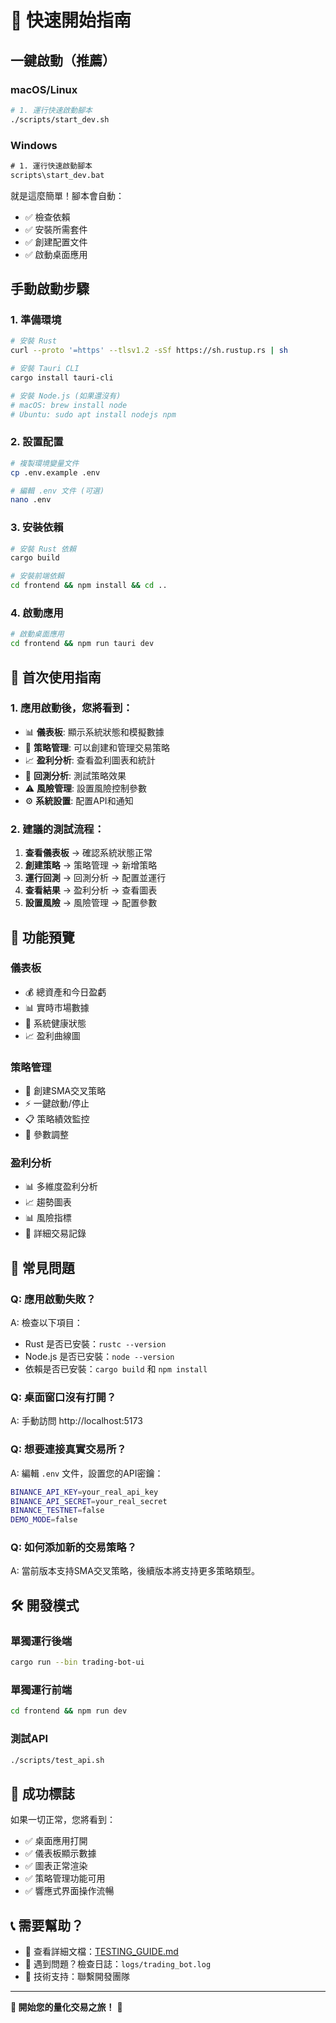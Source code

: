 # 🚀 快速開始指南

## 一鍵啟動（推薦）

### macOS/Linux
```bash
# 1. 運行快速啟動腳本
./scripts/start_dev.sh
```

### Windows
```cmd
# 1. 運行快速啟動腳本
scripts\start_dev.bat
```

就是這麼簡單！腳本會自動：
- ✅ 檢查依賴
- ✅ 安裝所需套件
- ✅ 創建配置文件
- ✅ 啟動桌面應用

## 手動啟動步驟

### 1. 準備環境
```bash
# 安裝 Rust
curl --proto '=https' --tlsv1.2 -sSf https://sh.rustup.rs | sh

# 安裝 Tauri CLI
cargo install tauri-cli

# 安裝 Node.js (如果還沒有)
# macOS: brew install node
# Ubuntu: sudo apt install nodejs npm
```

### 2. 設置配置
```bash
# 複製環境變量文件
cp .env.example .env

# 編輯 .env 文件 (可選)
nano .env
```

### 3. 安裝依賴
```bash
# 安裝 Rust 依賴
cargo build

# 安裝前端依賴
cd frontend && npm install && cd ..
```

### 4. 啟動應用
```bash
# 啟動桌面應用
cd frontend && npm run tauri dev
```

## 🎯 首次使用指南

### 1. 應用啟動後，您將看到：
- 📊 **儀表板**: 顯示系統狀態和模擬數據
- 🤖 **策略管理**: 可以創建和管理交易策略
- 📈 **盈利分析**: 查看盈利圖表和統計
- 🔬 **回測分析**: 測試策略效果
- ⚠️ **風險管理**: 設置風險控制參數
- ⚙️ **系統設置**: 配置API和通知

### 2. 建議的測試流程：
1. **查看儀表板** → 確認系統狀態正常
2. **創建策略** → 策略管理 → 新增策略
3. **運行回測** → 回測分析 → 配置並運行
4. **查看結果** → 盈利分析 → 查看圖表
5. **設置風險** → 風險管理 → 配置參數

## 📱 功能預覽

### 儀表板
- 💰 總資產和今日盈虧
- 📊 實時市場數據
- 🔄 系統健康狀態
- 📈 盈利曲線圖

### 策略管理
- 🎯 創建SMA交叉策略
- ⚡ 一鍵啟動/停止
- 📋 策略績效監控
- 🔧 參數調整

### 盈利分析
- 📊 多維度盈利分析
- 📈 趨勢圖表
- 📊 風險指標
- 📝 詳細交易記錄

## 🔧 常見問題

### Q: 應用啟動失敗？
A: 檢查以下項目：
- Rust 是否已安裝：`rustc --version`
- Node.js 是否已安裝：`node --version`
- 依賴是否已安裝：`cargo build` 和 `npm install`

### Q: 桌面窗口沒有打開？
A: 手動訪問 http://localhost:5173

### Q: 想要連接真實交易所？
A: 編輯 `.env` 文件，設置您的API密鑰：
```bash
BINANCE_API_KEY=your_real_api_key
BINANCE_API_SECRET=your_real_secret
BINANCE_TESTNET=false
DEMO_MODE=false
```

### Q: 如何添加新的交易策略？
A: 當前版本支持SMA交叉策略，後續版本將支持更多策略類型。

## 🛠️ 開發模式

### 單獨運行後端
```bash
cargo run --bin trading-bot-ui
```

### 單獨運行前端
```bash
cd frontend && npm run dev
```

### 測試API
```bash
./scripts/test_api.sh
```

## 🎉 成功標誌

如果一切正常，您將看到：
- ✅ 桌面應用打開
- ✅ 儀表板顯示數據
- ✅ 圖表正常渲染
- ✅ 策略管理功能可用
- ✅ 響應式界面操作流暢

## 📞 需要幫助？

- 📖 查看詳細文檔：[TESTING_GUIDE.md](TESTING_GUIDE.md)
- 🐛 遇到問題？檢查日誌：`logs/trading_bot.log`
- 💬 技術支持：聯繫開發團隊

---

**🎯 開始您的量化交易之旅！** 🚀